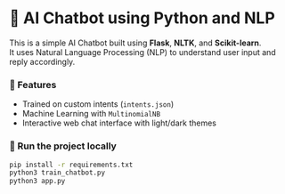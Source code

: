 # 🤖 AI Chatbot using Python and NLP

This is a simple AI Chatbot built using **Flask**, **NLTK**, and **Scikit-learn**.  
It uses Natural Language Processing (NLP) to understand user input and reply accordingly.

### 🧠 Features
- Trained on custom intents (`intents.json`)
- Machine Learning with `MultinomialNB`
- Interactive web chat interface with light/dark themes

### 🚀 Run the project locally
```bash
pip install -r requirements.txt
python3 train_chatbot.py
python3 app.py
